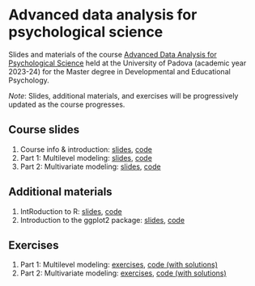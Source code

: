 # Advanced data analysis for psychological science
Slides and materials of the course [Advanced Data Analysis for Psychological Science](https://en.didattica.unipd.it/off/2022/LM/PS/PS1090/002PD/PSQ1096300/N0) held at the University of Padova (academic year 2023-24) for the Master degree in Developmental and Educational Psychology.

*Note*: Slides, additional materials, and exercises will be progressively updated as the course progresses.

## Course slides
1. Course info & introduction: [slides](https://github.com/Luca-Menghini/advancedDataAnalysis-course/blob/main/1-course-slides/1-intro.pdf), [code](https://github.com/Luca-Menghini/advancedDataAnalysis-course/blob/main/1-course-slides/1-intro.Rmd)
2. Part 1: Multilevel modeling: [slides](https://github.com/Luca-Menghini/advancedDataAnalysis-course/blob/main/1-course-slides/2-multilevel.pdf), [code](https://github.com/Luca-Menghini/advancedDataAnalysis-course/blob/main/1-course-slides/2-multilevel.Rmd)
3. Part 2: Multivariate modeling: [slides](https://github.com/Luca-Menghini/advancedDataAnalysis-course/blob/main/1-course-slides/3-multivariate.pdf), [code](https://github.com/Luca-Menghini/advancedDataAnalysis-course/blob/main/1-course-slides/3-multivariate.Rmd)

## Additional materials
1. IntRoduction to R: [slides](), [code]()
2. Introduction to the ggplot2 package: [slides](), [code]()

## Exercises
1. Part 1: Multilevel modeling: [exercises](), [code (with solutions)]()
2. Part 2: Multivariate modeling: [exercises](), [code (with solutions)]()
